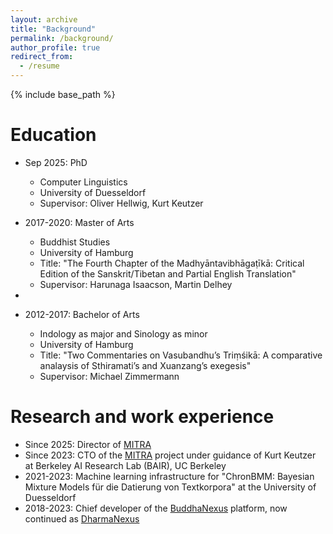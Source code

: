 ```yaml
---
layout: archive
title: "Background"
permalink: /background/
author_profile: true
redirect_from:
  - /resume
---
```


{% include base_path %}

Education
======
* Sep 2025: PhD
  * Computer Linguistics
  * University of Duesseldorf
  * Supervisor: Oliver Hellwig, Kurt Keutzer
 
* 2017-2020: Master of Arts
  * Buddhist Studies
  * University of Hamburg
  * Title: "The Fourth Chapter of the Madhyāntavibhāgaṭīkā: Critical Edition of the Sanskrit/Tibetan and Partial English Translation"
  * Supervisor: Harunaga Isaacson, Martin Delhey
* 

* 2012-2017: Bachelor of Arts
  * Indology as major and Sinology as minor
  * University of Hamburg
  * Title: "Two Commentaries on Vasubandhu’s Triṃśikā: A comparative analaysis of Sthiramati’s and Xuanzang’s exegesis"
  * Supervisor: Michael Zimmermann



Research and work experience
======
* Since 2025: Director of [MITRA](https://dharmamitra.org) 
* Since 2023: CTO of the [MITRA](https://dharmamitra.org) project under guidance of Kurt Keutzer at Berkeley AI Research Lab (BAIR), UC Berkeley
* 2021-2023: Machine learning infrastructure for "ChronBMM: Bayesian Mixture Models für die Datierung von Textkorpora" at the University of Duesseldorf
* 2018-2023: Chief developer of the [BuddhaNexus](https://buddhanexus.org) platform, now continued as [DharmaNexus](https://dharmanexus.org)

